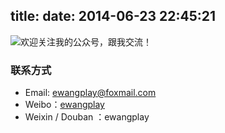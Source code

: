 title: 
date: 2014-06-23 22:45:21
---

![欢迎关注我的公众号，跟我交流！](https://ewangplay.github.io/images/公众号二维码.jpg)

### 联系方式
* Email: ewangplay@foxmail.com
* Weibo：[ewangplay](https://weibo.com/ewangplay)
* Weixin / Douban ：ewangplay
